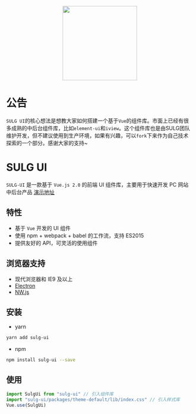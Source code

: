 <p align="center">
  <a href="https://ui.sulg.top">
    <img width="200" src="https://gitee.com/xiaoyu-web/img-sed/raw/master/images/logo.jpg">
  </a>
</p>

# 公告
`SULG UI`的核心想法是想教大家如何搭建一个基于`Vue`的组件库。市面上已经有很多成熟的中后台组件库，比如`element-ui`和`iview`。这个组件库也是由SULG团队维护开发，但不建议使用到生产环境，如果有兴趣，可以`fork`下来作为自己技术探索的一个部分。感谢大家的支持~

# SULG UI

`SULG-UI` 是一款基于 `Vue.js 2.0` 的前端 UI 组件库，主要用于快速开发 PC 网站中后台产品
[演示地址](https://ui.sulg.top)


## 特性

- 基于 `Vue` 开发的 UI 组件
- 使用 npm + webpack + babel 的工作流，支持 ES2015
- 提供友好的 API，可灵活的使用组件

## 浏览器支持

- 现代浏览器和 IE9 及以上
- [Electron](http://electron.atom.io/)
- [NW.js](http://nwjs.io)

## 安装

- yarn

```bash
yarn add sulg-ui
```

- npm 

```bash
npm install sulg-ui --save
```

## 使用

```js
import SulgUi from "sulg-ui" // 引入组件库
import "sulg-ui/packages/theme-default/lib/index.css" // 引入样式库
Vue.use(SulgUi)
```

